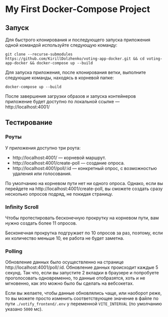 # My First Docker-Compose Project

## Запуск

Для быстрого клонирования и последующего запуска приложения одной командой используйте следующую команду:

```
git clone --recurse-submodules https://github.com/KirillDolzhenko/voting-app-docker.git && cd voting-app-docker && docker-compose up --build
```

Для запуска приложения, после клонирования ветки, выполните следующие команды, находясь в корневой папке:

```
docker-compose up --build
```

После завершения загрузки образов и запуска контейнеров приложение будет доступно по локальной ссылке — http://localhost:4001/

## Тестирование

### Роуты

У приложения доступно три роута:

- http://localhost:4001/ — корневой маршрут.
- http://localhost:4001/create-poll — создание опроса.
- http://localhost:4001/poll/:id — конкретный опрос, с возможностью удаления или голосования.

По умолчанию на корневом пути нет ни одного опроса. Однако, если вы перейдете на http://localhost:4001/create-poll, вы сможете создать сразу несколько опросов подряд, не покидая страницу.

### Infinity Scroll

Чтобы протестировать бесконечную прокрутку на корневом пути, вам нужно создать более 11 опросов.

Бесконечная прокрутка подгружает по 10 опросов за раз, поэтому, если их количество меньше 10, ее работа не будет заметна.

### Polling

Обновление данных было осуществленно на странице http://localhost:4001/poll/:id. Обновление данных происходит каждые 5 секунд. Так что, если вы запустите 2 вкладки в браузере и попробуете проголосовать одновременно, то данные отобразятся, хоть и не мгновенно, как это можно было бы сделать на вебсокетах.

Если вы желаете, чтобы данные обновлялись чаще, или наоборот реже, то вы можете просто изменить соответствующее значение в файле по пути `./votify_frontend/.env` у переменной `VITE_INTERVAL` (по умолчанию указано `5000` мс).
